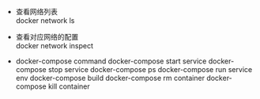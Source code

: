 * 查看网络列表  
 docker network ls
 
* 查看对应网络的配置  
 docker network inspect <container id>
 
* docker-compose command
  docker-compose start service
  docker-compose stop service
  docker-compose ps
  docker-compose run service env
  docker-compose build
  docker-compose rm container
  docker-compose kill container
